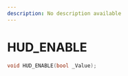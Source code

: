 ```yaml
---
description: No description available 
---
```


# HUD_ENABLE

```cpp
void HUD_ENABLE(bool _Value);
```